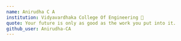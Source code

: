 ```yaml
---
name: Anirudha C A
institution: Vidyavardhaka College Of Engineering 🚩
quote: Your future is only as good as the work you put into it.
github_user: Anirudha-CA
---
```

